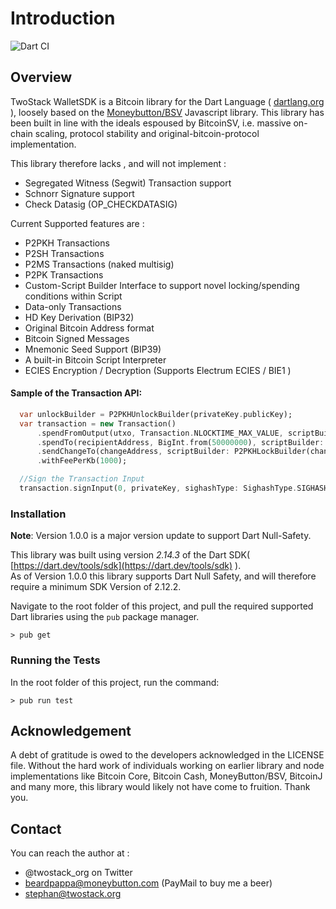 # Introduction

![Dart CI](https://github.com/twostack/dartsv/workflows/Dart%20CI/badge.svg)

## Overview

TwoStack WalletSDK is a Bitcoin library for the Dart Language \( [dartlang.org](https://dartlang.org) \), loosely based on the [Moneybutton/BSV](https://github.com/moneybutton/bsv) Javascript library. This library has been built in line with the ideals espoused by BitcoinSV, i.e. massive on-chain scaling, protocol stability and original-bitcoin-protocol implementation.


This library therefore lacks , and will not implement :
* Segregated Witness \(Segwit\) Transaction support
* Schnorr Signature support 
* Check Datasig \(OP\_CHECKDATASIG\) 

Current Supported features are :
* P2PKH Transactions 
* P2SH Transactions 
* P2MS Transactions (naked multisig)
* P2PK Transactions
* Custom-Script Builder Interface to support novel locking/spending conditions within Script
* Data-only Transactions
* HD Key Derivation \(BIP32\)
* Original Bitcoin Address format 
* Bitcoin Signed Messages
* Mnemonic Seed Support (BIP39)
* A built-in Bitcoin Script Interpreter
* ECIES Encryption / Decryption (Supports Electrum ECIES / BIE1 )

#### Sample of the Transaction API:

```dart
  var unlockBuilder = P2PKHUnlockBuilder(privateKey.publicKey);
  var transaction = new Transaction()
      .spendFromOutput(utxo, Transaction.NLOCKTIME_MAX_VALUE, scriptBuilder: unlockBuilder) 
      .spendTo(recipientAddress, BigInt.from(50000000), scriptBuilder: P2PKHLockBuilder(recipientAddress)) 
      .sendChangeTo(changeAddress, scriptBuilder: P2PKHLockBuilder(changeAddress)) 
      .withFeePerKb(1000); 

  //Sign the Transaction Input
  transaction.signInput(0, privateKey, sighashType: SighashType.SIGHASH_ALL | SighashType.SIGHASH_FORKID);

```

### Installation
**Note**: Version 1.0.0 is a major version update to support Dart Null-Safety.

This library was built using version _2.14.3_ of the Dart SDK( [https://dart.dev/tools/sdk](https://dart.dev/tools/sdk) ).  
As of Version 1.0.0 this library supports Dart Null Safety, and will therefore require a minimum SDK Version of 2.12.2.

Navigate to the root folder of this project, and pull the required supported Dart libraries using the `pub` package manager.

```text
> pub get
```

### Running the Tests

In the root folder of this project, run the command:

```text
> pub run test
```

## Acknowledgement

A debt of gratitude is owed to the developers acknowledged in the LICENSE file. Without the hard work of individuals working on earlier library and node implementations like Bitcoin Core, Bitcoin Cash, MoneyButton/BSV, BitcoinJ and many more, this library would likely not have come to fruition. Thank you.

## Contact

You can reach the author at :

* @twostack_org on Twitter
* beardpappa@moneybutton.com \(PayMail to buy me a beer\)
* stephan@twostack.org

